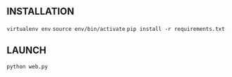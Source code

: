 INSTALLATION
------------

`virtualenv env`
`source env/bin/activate`
`pip install -r requirements.txt`

LAUNCH
------

`python web.py`
